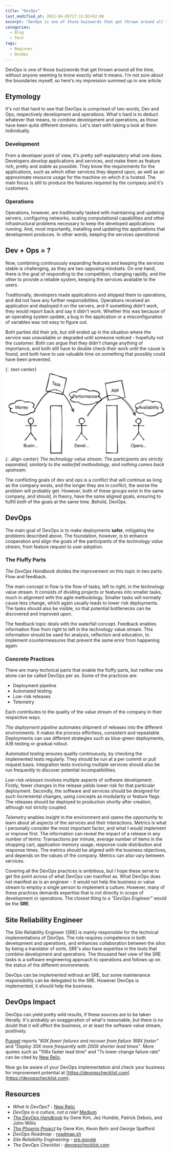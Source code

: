 ```yaml
---
title: "DevOps"
last_modified_at: 2021-04-05T17:12:02+02:00
excerpt: "DevOps is one of those buzzwords that get thrown around all the time, without anyone seeming to know exactly what it means"
categories:
  - Blog
  - Tech
tags:
  - Beginner
  - DevOps
---
```


DevOps is one of those buzzwords that get thrown around all the time, without anyone seeming to know exactly what it means.
I'm not sure about the boundaries myself, so here's my impression summed up in one article.

## Etymology

It's not that hard to see that DevOps is comprised of two words, Dev and Ops, respectively development and operations.
What's hard is to deduct whatever that means, to combine development and operations, as those have been quite different domains.
Let's start with taking a look at them individually.

### Development

From a developer point of view, it's pretty self-explanatory what one does.
Developers *develop* applications and services, and make them as feature rich, pretty and stable as possible.
They know the requirements for the applications, such as which other services they depend upon, as well as an approximate resource usage for the machine on which it is hosted.
The main focus is still to produce the features required by the company and it's customers.

### Operations

Operations, however, are traditionally tasked with maintaining and updating servers, configuring networks, scaling computational capabilities and other infrastructural problems necessary to keep the developed applications running.
And, most importantly, installing and updating the applications that development produces.
In other words, keeping the services *operational*.


## Dev + Ops = ?

Now, combining continuously expanding features and keeping the services stable is challenging, as they are two opposing mindsets.
On one hand, there is the goal of responding to the competition, changing rapidly, and the other to provide a reliable system, keeping the services available to the users.

Traditionally, developers made applications and shipped them to operations, and did not have any further responsibilities.
Operations received an application and deployed it on the servers, and if something didn't work, they would report back and say it didn't work.
Whether this was because of an operating system update, a bug in the application or a misconfiguration of variables was not easy to figure out.

Both parties did their job, but still ended up in the situation where the service was unavailable or degraded until someone noticed - hopefully not the customer.
Both can argue that they didn't change anything of importance, and both still have to double check their work until the cause is found, and both have to use valuable time on something that possibly could have been prevented.

{: .text-center}
![Figure](/assets/posts/devops/silos.svg){: .align-center}
*The technology value stream. The participants are strictly separated, similarly to the waterfall methodology, and nothing comes back upstream.*

The conflicting goals of dev and ops is a conflict that will continue as long as the company exists, and the longer they are in conflict, the worse the problem will probably get.
However, both of these groups exist in the same company, and should, in theory, have the same aligned goals, ensuring to fulfill *both* of the goals at the same time.
Behold, DevOps.


## DevOps

The main goal of DevOps is to make deployments **safer**, mitigating the problems described above.
The foundation, however, is to enhance cooperation and align the goals of the participants of the *technology value stream*, from feature request to user adoption.

### The Fluffy Parts

*The DevOps Handbook* divides the improvement on this topic in two parts: Flow and feedback.

The main concept in flow is the flow of tasks, left to right, in the technology value stream.
It consists of dividing projects or features into smaller tasks, much in alignment with the agile methodology.
Smaller tasks will normally cause less change, which again usually leads to lower risk deployments.
The tasks should also be visible, so that potential bottlenecks can be discovered and improved upon.

The feedback topic deals with the waterfall concept.
Feedback enables information flow from right to left in the technology value stream.
This information should be used for analysis, reflection and education, to implement countermeasures that prevent the same error from happening again.

### Concrete Practices

There are many technical parts that enable the fluffy parts, but neither one alone can be called DevOps per se.
Some of the practices are:

- Deployment pipeline
- Automated testing
- Low-risk releases
- Telemetry

Each contributes to the quality of the value stream of the company in their respective ways.

*The deployment pipeline* automates shipment of releases into the different environments.
It makes the process effortless, consistent and repeatable.
Deployments can use different strategies such as blue-green deployments, A/B-testing or gradual rollout.

*Automated testing* ensures quality continuously, by checking the implemented tests regularly.
They should be run at a per commit or pull request basis.
Integration tests involving multiple services should also be run frequently to discover potential incompatibilities.

*Low-risk releases* involves multiple aspects of software development.
Firstly, fewer changes in the release yields lower risk for that particular deployment.
Secondly, the software and services should be designed for such incremental changes, using concepts as modularity or feature flags.
The releases should be deployed to production shortly after creation, although not strictly coupled.

*Telemetry* enables insight in the environment and opens the opportunity to learn about all aspects of the services and their interactions.
Metrics is what I personally consider the most important factor, and what I would implement or improve first.
The information can reveal the impact of a release in any number of terms:
Transactions per minute, average number of items in the shopping cart, application memory usage, response code distribution and response times.
The metrics should be aligned with the business objectives, and depends on the values of the company.
Metrics can also vary between services.

Covering all the DevOps practices is ambitious, but I hope these serve to get the point across of what DevOps can manifest as.
What DevOps does not manifest as is an engineer - it would not help the business or value stream to employ a single person to implement a culture.
However, many of these practices demands expertise that is not directly in scope of development or operations.
The closest thing to a *"DevOps Engineer"* would be the **SRE**.


## Site Reliability Engineer

The Site Reliability Engineer (SRE) is mainly responsible for the technical implementations of DevOps.
The role requires competence in both development and operations, and enhances collaboration between the silos by being a translator of sorts.
SRE's also have expertise in the tools that combine development and operations.
The thousand feet view of the SRE tasks is a software engineering approach to operations and follows up on the status of the different environments.

DevOps can be implemented without an SRE, but some maintenance responsibility can be delegated to the SRE.
However DevOps is implemented, it should help the business.


## DevOps Impact

DevOps can yield pretty wild results, if these sources are to be taken literally.
It's probably an exaggeration of what's reasonable, but there is no doubt that it will affect the business, or at least the software value stream, positively.

[Puppet](https://puppet.com/resources/report/2015-state-devops-report/) reports *"60X fewer failures and recover from failure 168X faster"* and *"Deploy 30X more frequently with 200X shorter lead times"*.
More quotes such as "106x faster lead time" and "7x lower change failure rate" can be cited by [New Relic](https://newrelic.com/devops/benefits-of-devops).

Now go be aware of your DevOps implementation and check your business for improvement potential at [https://devopschecklist.com](https://devopschecklist.com).


## Resources

- *What Is DevOps?* - [New Relic](https://newrelic.com/devops/what-is-devops)
- *DevOps is a culture, not a role!* [Medium](https://neonrocket.medium.com/devops-is-a-culture-not-a-role-be1bed149b0)
- [*The DevOps Handbook*](https://itrevolution.com/the-devops-handbook/) by Gene Kim, Jez Humble, Patrick Debois, and John Willis
- [*The Phoenix Project*](https://itrevolution.com/the-phoenix-project/) by Gene Kim, Kevin Behr and George Spafford
- *DevOps Roadmap* - [roadmap.sh](https://roadmap.sh/devops)
- *Site Reliability Engineering* - [sre.google](https://sre.google/workbook/how-sre-relates/)
- *The DevOps Checklist* - [devopschecklist.com](https://devopschecklist.com)

<!-- 
- Flow (task workflow)
  - Deployment pipeline
  - Automated testing
  - Low-risk releases
    - Blue-green, A/B
    - Monolith/services/microservices
    - Feature flags
- Feedback loops
  - telemetry
    - business
    - application
    - infrastructure
    - clients
    - deployment

## Outline
**Software development Life Cycle**
- Analysis
  - Dev
    - Features
  - Ops
    - Delivery
- Problem description
  - Conflicting goals
    - Waterfall product
  - Not knowing what's happening
  - Not knowing why
  - Uncertainty
- Design
  - Align goals
  - Collaboration
- Implementation
  - Soft solutions
    - Enable collaboration (demanded by dev and ops, facilitated by management)
    - Demand to fix/automate issues immediately
    - Use post-mortems to learn
    - Faster feedback loops
  - Technical solutions
    - CI/CD
    - Smaller, non-breaking changes
    - Telemetry
- Test
  - Economical impact
  - Psychological impact
- Conclusion
  - Collaboration
  - Holistic view
-->
